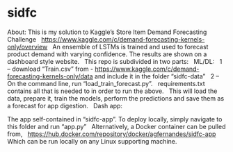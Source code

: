 # sidfc
About: This is my solution to Kaggle’s Store Item Demand Forecasting Challenge 
 
https://www.kaggle.com/c/demand-forecasting-kernels-only/overview
 
An ensemble of LSTMs is trained and used to forecast product demand with varying confidence. The results are shown on a dashboard style website. 
 
This repo is subdivided in two parts: 
 
ML/DL:
 
1 – download “Train.csv” from - https://www.kaggle.com/c/demand-forecasting-kernels-only/data and include it in the folder “sidfc-data”
 
2 – On the command line, run “load_train_forecast.py”. 
 
requirements.txt contains all that is needed to in order to run the above.
 
This will load the data, prepare it, train the models, perform the predictions and save them as a forecast for app digestion.
 
Dash app: 

The app self-contained in “sidfc-app”. To deploy locally, simply navigate to this folder and run “app.py”
 
Alternatively, a Docker container can be pulled from,
 
https://hub.docker.com/repository/docker/agfernandes/sidfc-app
 
Which can be run locally on any Linux supporting machine.
